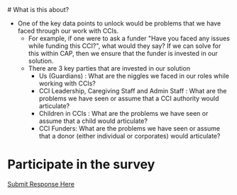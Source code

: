 
<head> <script async src="https://tally.so/widgets/embed.js"></script> </head>
# What is this about?

- One of the key data points to unlock would be problems that we have faced through our work with CCIs.  
	- For example, if one were to ask a funder "Have you faced any issues while funding this CCI?", what would they say? If we can solve for this within CAP, then we ensure that the funder is invested in our solution. 
	- There are 3 key parties that are invested in our solution
		- Us (Guardians) : What are the niggles we faced in our roles while working with CCIs?
		- CCI Leadership, Caregiving Staff and Admin Staff : What are the problems we have seen or assume that a CCI authority would articulate?
		- Children in CCIs : What are the problems we have seen or assume that a child would articulate?
		- CCI Funders: What are the problems we have seen or assume that a donor (either individual or corporates) would articulate?

# Participate in the survey

<a href="https://tally.so#tally-open=mYloBn&tally-emoji-text=👋&tally-emoji-animation=wave">Submit Response Here</a>